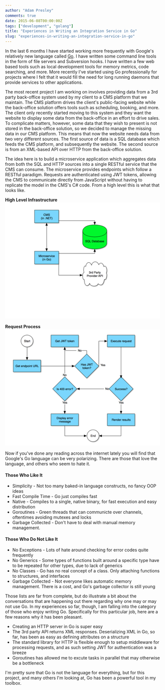 ```yaml
---
author: "Adam Presley"
comments: true
date: 2015-06-08T00:00:00Z
tags: ["development", "golang"]
title: "Experiences in Writing an Integration Service in Go"
slug: "experiences-in-writing-an-integration-service-in-go"
---
```


In the last 6 months I have started working more frequently with Google's relatively new language called [Go](http://golang.org). I have written some command line tools in the form of file servers and Subversion hooks. I have written a few web based tools such as local development tools for memory metrics, code searching, and more. More recently I've started using Go professionally for projects where I felt that it would fill the need for long running daemons that provide services to other applications.

<!-- excerpt -->

The most recent project I am working on involves providing data from a 3rd party back-office system used by my client to a CMS platform that we maintain. The CMS platform drives the client's public-facing website while the back-office solution offers tools such as scheduling, booking, and more. The client only recently started moving to this system and they want the website to display some data from the back-office in an effort to drive sales. To complicate matters, however, some data that they wish to present is not stored in the back-office solution, so we decided to manage the missing data in our CMS platform. This means that now the website needs data from two very different sources. The first source of data is a SQL database which feeds the CMS platform, and subsequently the website. The second source is from an XML-based API over HTTP from the back-office solution.

The idea here is to build a microservice application which aggregates data from both the SQL and HTTP sources into a single RESTful service that the CMS can consume. The microservice provides endpoints which follow a RESTful paradigm. Requests are authenticated using JWT tokens, allowing the CMS to communicate directly from JavaScript without having to replicate the model in the CMS's C# code. From a high level this is what that looks like.

**High Level Infrastructure**
![High level Infrastructure Diagram](/assets/adampresley/images/posts/golang-integration-service-diagram.png)

**Request Process**
![Request Process](/assets/adampresley/images/posts/cms-to-microservice-request-process.png)

Now if you've done any reading across the internet lately you will find that Google's Go language can be very polarizing. There are those that love the language, and others who seem to hate it.

#### Those Who Like It

* Simplicity - Not too many baked-in language constructs, no fancy OOP ideas
* Fast Compile Time - Go just compiles fast
* Native - Compiles to a single, native binary, for fast execution and easy distribution
* Goroutines - Green threads that can communicte over channels, oftentimes avoiding mutexes and locks
* Garbage Collected - Don't have to deal with manual memory management.

#### Those Who Do Not Like It

* No Exceptions - Lots of hate around checking for error codes quite frequently
* No Generics - Some types of functions built around a specific type have to be repeated for other types, due to lack of generics
* No Classes - Go has no real concept of a class. Only attaching functions to structures, and interfaces
* Garbage Collected - Not everyone likes automatic memory management. There is a cost, and Go's garbage collector is still young

Those lists are far from complete, but do illustrate a bit about the conversations that are happening out there regarding why one may or may not use Go. In my experiences so far, though, I am falling into the category of those who enjoy writing Go. Specifically for this particular job, here are a few reasons why it has been pleasant.

* Creating an HTTP server in Go is super easy
* The 3rd party API returns XML responses. Deserializing XML in Go, so far, has been as easy as defining attributes on a structure
* The standard library for HTTP is flexible enough to setup middleware for processing requests, and as such setting JWT for authentication was a breeze
* Goroutines has allowed me to excute tasks in parallel that may otherwise be a bottleneck

I'm pretty sure that Go is not the language for everything, but for this project, and many others I'm looking at, Go has been a powerful tool in my toolbox.
